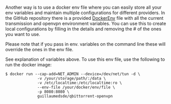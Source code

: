 Another way is to use a docker env file where you can easily store all your env variables and maintain multiple configurations for different providers.
In the GitHub repository there is a provided [DockerEnv](https://github.com/haugene/docker-transmission-openvpn/blob/master/DockerEnv) file with all the current transmission and openvpn environment variables. You can use this to create local configurations
by filling in the details and removing the # of the ones you want to use.

Please note that if you pass in env. variables on the command line these will override the ones in the env file.

See explanation of variables above.
To use this env file, use the following to run the docker image:
```
$ docker run --cap-add=NET_ADMIN --device=/dev/net/tun -d \
              -v /your/storage/path/:/data \
              -v /etc/localtime:/etc/localtime:ro \
              --env-file /your/docker/env/file \
              -p 8080:8080 \
              guillaumedsde/qbittorrent-openvpn
```
